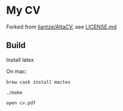 # My CV

Forked from [liantze/AltaCV](https://github.com/liantze/AltaCV), see [LICENSE.md](LICENSE.md)

## Build

Install latex

On mac:

    brew cask install mactex

    ./make

    open cv.pdf
